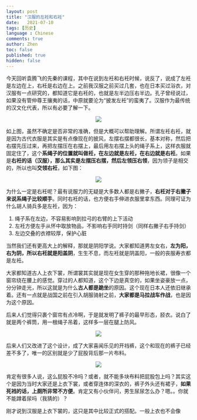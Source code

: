 ```yaml
---
layout: post
title: "汉服的左衽和右衽"
date:   2021-07-10
tags: [历史]
language : Chinese
comments: true
author: Zhen
toc: false
published: true
hidden: false
---
```

今天回听袁腾飞的先秦的课程，其中在说到左衽和右衽时候，说反了，说成了左衽是左边在上，右衽是右边在上。之前我汉服之前买过几套，也在日本买过浴衣，对汉服有一点研究的，都知道它是右衽的，也就是左半边压右半边。孔子曾经说过，如果没有管仲尊王攘夷的话，中原就要沦为“披发左衽”的蛮夷了。汉服作为最传统的汉文化代表，所以有必要了解一下。

<p align="center"> <img src="{{ site.imageurl }}/汉服1.jpg"> </p> 

如上图，虽然不确定是否非常的准确，但是大概可以帮助理解。所谓左衽右衽，就是因为古代衣服是其实是有点像现在的披风，左摆右摆都很长，基本对称，然后把右摆先压过来，再把左摆压在右摆上，最后用左右摆上头的绳子系上，这样衣服就固定住了，这个**系绳子的位置就叫做衽，在左边就是左衽，在右边就是右衽**。如果是**右衽的话（汉服），那么其实是左摆压右摆，然后左领压右领**，因为领子是相交的，所以也叫**交领右衽**，如下图：

<p align="center"> <img src="{{ site.imageurl }}/汉服2.jpg"> </p> 

为什么一定是右衽呢？最有说服力的无疑是大多数人都是右撇子，**右衽对于右撇子来说系绳子比较顺手**。同时右衽的话，也方便右手伸进衣服里拿东西。同理可证为什么胡人骑兵多是左衽，因为：

 1. 绳子系在左边，不容易影响到拉弓的右臂的上下活动
 2. 左衽方便左手从怀中取放物品，不影响右手同时持剑（同样右撇子右手持剑）
 3. 左边交叠的衣襟较厚，保护心脏
 
 当然我们还有更高大上的解释，那就是阴阳学说。大家都知道男左女右，**左为阳，右为阴，所以右衽就是阳盖阴**，生生不息，而左衽就是阴盖阳，一般的丧服寿衣都是左衽。

大家都知道古人上衣下裳，所谓裳其实就是现在女生穿的那种拖地长裙，很像一个窗帘绕在腰上的感觉。穿过的人都知道，这个下边是真空的，如果坐姿豪放一点，分分钟走光，所以这就是为什么**古人都是跪坐**的原因。这个现在日本人还依旧继承着。还有一点就是战国之前在引入胡服骑射之前，**大家都是马拉战车作战**，也是因为这个原因。

后来人们觉得只裹个窗帘有点冷啊，于是就发明了裤子的最早形态，胫衣。说白了就是两个裤筒，用一根绳子吊着，这样多一层在腿上防风。

<p align="center"> <img src="{{ site.imageurl }}/汉服3.png"> </p> 

后来人们又改进了这个设计，成了大家喜闻乐见的开裆裤，这个和现在的裤子已经差不多了，唯一的区别就是少了屁股背后那一片布料。

<p align="center"> <img src="{{ site.imageurl }}/汉服4.png"> </p> 

肯定有很多人说，这么屁股不冷吗？或者，就不能多块布料把屁股包上吗？其实这个是因为当时大家还是上衣下裳，或者穿连体的深衣的，裤子外头还有裙子，**如果死裆的话，上厕所非常不方便**。肯定又有小伙伴问，男生尿尿怎么办？嗯。。你就不能蹲着尿吗（我猜的）？

刚才说到汉服是上衣下裳的，这只是其中比较正式的搭配。一般上衣也不会像
<!--stackedit_data:
eyJoaXN0b3J5IjpbNDY4NzIwMjEwLDEzNjc0NjYzMDcsOTQwMD
kxNjUxLC03NzM4MDM5OTMsLTE0NDEzNTA2MjcsLTgyMTc5MDA3
NywtMTExNzM2NjYyMCwxMDA0MTY0OTM2LC0xODMwNDM2MjU1XX
0=
-->